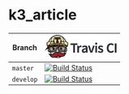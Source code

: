 # k3_article

Branch   |[![Travis CI logo](pics/TravisCI.png)](https://travis-ci.org)
---------|----------------------------------------------------------------------------------------------------------------------------------------------------
`master` |[![Build Status](https://travis-ci.org/friesewoudloper/k3_article.svg?branch=master)](https://travis-ci.org/friesewoudloper/k3_article)
`develop`|[![Build Status](https://travis-ci.org/friesewoudloper/k3_article.svg?branch=develop)](https://travis-ci.org/friesewoudloper/k3_article)